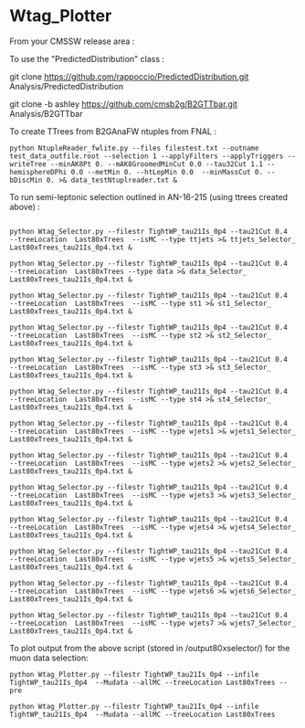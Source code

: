 # Wtag_Plotter

From your CMSSW release area : 

To use the "PredictedDistribution" class : 

git clone https://github.com/rappoccio/PredictedDistribution.git Analysis/PredictedDistribution

git clone -b ashley https://github.com/cmsb2g/B2GTTbar.git Analysis/B2GTTbar

To create TTrees from B2GAnaFW ntuples from FNAL :

```
python NtupleReader_fwlite.py --files filestest.txt --outname test_data_outfile.root --selection 1 --applyFilters --applyTriggers --writeTree --minAK8Pt 0. --mAK8GroomedMinCut 0.0 --tau32Cut 1.1 --hemisphereDPhi 0.0 --metMin 0. --htLepMin 0.0  --minMassCut 0. --bDiscMin 0. >& data_testNtuplreader.txt &

```

To run semi-leptonic selection outlined in AN-16-215 (using ttrees created above) :

```

python Wtag_Selector.py --filestr TightWP_tau21Is_0p4 --tau21Cut 0.4   --treeLocation  Last80xTrees  --isMC --type ttjets >& ttjets_Selector_ Last80xTrees_tau21Is_0p4.txt &

python Wtag_Selector.py --filestr TightWP_tau21Is_0p4 --tau21Cut 0.4   --treeLocation  Last80xTrees --type data >& data_Selector_ Last80xTrees_tau21Is_0p4.txt &

python Wtag_Selector.py --filestr TightWP_tau21Is_0p4 --tau21Cut 0.4   --treeLocation  Last80xTrees  --isMC --type st1 >& st1_Selector_ Last80xTrees_tau21Is_0p4.txt &

python Wtag_Selector.py --filestr TightWP_tau21Is_0p4 --tau21Cut 0.4   --treeLocation  Last80xTrees  --isMC --type st2 >& st2_Selector_ Last80xTrees_tau21Is_0p4.txt &

python Wtag_Selector.py --filestr TightWP_tau21Is_0p4 --tau21Cut 0.4   --treeLocation  Last80xTrees  --isMC --type st3 >& st3_Selector_ Last80xTrees_tau21Is_0p4.txt &

python Wtag_Selector.py --filestr TightWP_tau21Is_0p4 --tau21Cut 0.4   --treeLocation  Last80xTrees  --isMC --type st4 >& st4_Selector_ Last80xTrees_tau21Is_0p4.txt &

python Wtag_Selector.py --filestr TightWP_tau21Is_0p4 --tau21Cut 0.4   --treeLocation  Last80xTrees  --isMC --type wjets1 >& wjets1_Selector_ Last80xTrees_tau21Is_0p4.txt &

python Wtag_Selector.py --filestr TightWP_tau21Is_0p4 --tau21Cut 0.4   --treeLocation  Last80xTrees  --isMC --type wjets2 >& wjets2_Selector_ Last80xTrees_tau21Is_0p4.txt &

python Wtag_Selector.py --filestr TightWP_tau21Is_0p4 --tau21Cut 0.4   --treeLocation  Last80xTrees  --isMC --type wjets3 >& wjets3_Selector_ Last80xTrees_tau21Is_0p4.txt &

python Wtag_Selector.py --filestr TightWP_tau21Is_0p4 --tau21Cut 0.4   --treeLocation  Last80xTrees  --isMC --type wjets4 >& wjets4_Selector_ Last80xTrees_tau21Is_0p4.txt &

python Wtag_Selector.py --filestr TightWP_tau21Is_0p4 --tau21Cut 0.4   --treeLocation  Last80xTrees  --isMC --type wjets5 >& wjets5_Selector_ Last80xTrees_tau21Is_0p4.txt &

python Wtag_Selector.py --filestr TightWP_tau21Is_0p4 --tau21Cut 0.4   --treeLocation  Last80xTrees  --isMC --type wjets6 >& wjets6_Selector_ Last80xTrees_tau21Is_0p4.txt &

python Wtag_Selector.py --filestr TightWP_tau21Is_0p4 --tau21Cut 0.4   --treeLocation  Last80xTrees  --isMC --type wjets7 >& wjets7_Selector_ Last80xTrees_tau21Is_0p4.txt &
```

To plot output from the above script (stored in /output80xselector/) for the muon data selection:

```
python Wtag_Plotter.py --filestr TightWP_tau21Is_0p4 --infile TightWP_tau21Is_0p4  --Mudata --allMC --treeLocation Last80xTrees --pre

python Wtag_Plotter.py --filestr TightWP_tau21Is_0p4 --infile TightWP_tau21Is_0p4  --Mudata --allMC --treeLocation Last80xTrees
```
